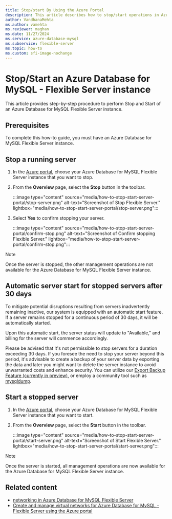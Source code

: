 ```yaml
---
title: Stop/start By Using the Azure Portal
description: This article describes how to stop/start operations in Azure Database for MySQL - Flexible Server by using the Azure portal.
author: VandhanaMehta
ms.author: vamehta
ms.reviewer: maghan
ms.date: 11/27/2024
ms.service: azure-database-mysql
ms.subservice: flexible-server
ms.topic: how-to
ms.custom: sfi-image-nochange
---
```


# Stop/Start an Azure Database for MySQL - Flexible Server instance

This article provides step-by-step procedure to perform Stop and Start of an Azure Database for MySQL Flexible Server instance.

## Prerequisites

To complete this how-to guide, you must have an Azure Database for MySQL Flexible Server instance.

## Stop a running server

1. In the [Azure portal](https://portal.azure.com/), choose your Azure Database for MySQL Flexible Server instance that you want to stop.

1. From the **Overview** page, select the **Stop** button in the toolbar.

    :::image type="content" source="media/how-to-stop-start-server-portal/stop-server.png" alt-text="Screenshot of Stop Flexible Server." lightbox="media/how-to-stop-start-server-portal/stop-server.png":::

1. Select **Yes** to confirm stopping your server.

    :::image type="content" source="media/how-to-stop-start-server-portal/confirm-stop.png" alt-text="Screenshot of Confirm stopping Flexible Server." lightbox="media/how-to-stop-start-server-portal/confirm-stop.png":::

> [!NOTE]  
> Once the server is stopped, the other management operations are not available for the Azure Database for MySQL Flexible Server instance.

## Automatic server start for stopped servers after 30 days

To mitigate potential disruptions resulting from servers inadvertently remaining inactive, our system is equipped with an automatic start feature. If a server remains stopped for a continuous period of 30 days, it will be automatically started.

Upon this automatic start, the server status will update to "Available," and billing for the server will commence accordingly.

Please be advised that it's not permissible to stop servers for a duration exceeding 30 days. If you foresee the need to stop your server beyond this period, it's advisable to create a backup of your server data by exporting the data and later you might want to delete the server instance to avoid unwarranted costs and enhance security. You can utilize our [Export Backup Feature (currently in preview)](how-to-trigger-on-demand-backup.md#trigger-an-on-demand-backup-and-export-preview), or employ a community tool such as [mysqldump](https://dev.mysql.com/doc/refman/8.0/en/mysqldump.html).

## Start a stopped server

1. In the [Azure portal](https://portal.azure.com/), choose your Azure Database for MySQL Flexible Server instance that you want to start.

1. From the **Overview** page, select the **Start** button in the toolbar.

    :::image type="content" source="media/how-to-stop-start-server-portal/start-server.png" alt-text="Screenshot of Start Flexible Server." lightbox="media/how-to-stop-start-server-portal/start-server.png":::

> [!NOTE]  
> Once the server is started, all management operations are now available for the Azure Database for MySQL Flexible Server instance.

## Related content

- [networking in Azure Database for MySQL Flexible Server](concepts-networking.md)
- [Create and manage virtual networks for Azure Database for MySQL - Flexible Server using the Azure portal](how-to-manage-virtual-network-portal.md)
